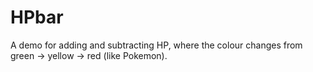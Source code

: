HPbar
=====

A demo for adding and subtracting HP, where the colour changes from green -> yellow -> red (like Pokemon).
